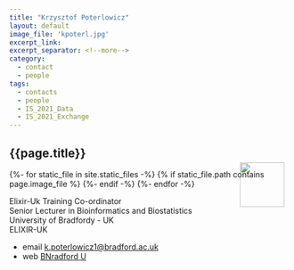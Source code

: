 ```yaml
---
title: "Krzysztof Poterlowicz"
layout: default
image_file: 'kpoterl.jpg'
excerpt_link:
excerpt_separator: <!--more-->
category:
  - contact
  - people
tags:
  - contacts
  - people
  - IS_2021_Data
  - IS_2021_Exchange
---
```


## {{page.title}}

{%- for static_file in site.static_files -%}
  {% if static_file.path contains page.image_file %}
<img style="float: right; width: 80px; margin-top: -30px; margin-right: 10px;" src="{{ static_file.path | relative_url}}" />
  {%- endif -%}
{%- endfor -%}

Elixir-Uk Training Co-ordinator  
Senior Lecturer in Bioinformatics and Biostatistics  
University of Bradfordy - UK  
ELIXIR-UK

<!--more-->

* email [k.poterlowicz1@bradford.ac.uk](mailto:k.poterlowicz1@bradford.ac.uk)  
* web [BNradford U](https://www.bradford.ac.uk/staff/KPoterlowicz1)  
